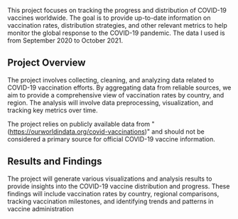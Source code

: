 This project focuses on tracking the progress and distribution of COVID-19 vaccines worldwide. The goal is to provide up-to-date information on vaccination rates, distribution strategies, and other relevant metrics to help monitor the global response to the COVID-19 pandemic. The data I used is from September 2020 to October 2021.

## Project Overview

The project involves collecting, cleaning, and analyzing data related to COVID-19 vaccination efforts. By aggregating data from reliable sources, we aim to provide a comprehensive view of vaccination rates by country, and region. The analysis will involve data preprocessing, visualization, and tracking key metrics over time.

The project relies on publicly available data from "(https://ourworldindata.org/covid-vaccinations)" and should not be considered a primary source for official COVID-19 vaccine information. 

## Results and Findings

The project will generate various visualizations and analysis results to provide insights into the COVID-19 vaccine distribution and progress. These findings will include vaccination rates by country, regional comparisons, tracking vaccination milestones, and identifying trends and patterns in vaccine administration
